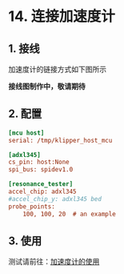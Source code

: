 # 14. 连接加速度计

## 1. 接线

加速度计的链接方式如下图所示

**接线图制作中，敬请期待**

## 2. 配置

```cfg
[mcu host]
serial: /tmp/klipper_host_mcu

[adxl345]
cs_pin: host:None
spi_bus: spidev1.0

[resonance_tester]
accel_chip: adxl345
#accel_chip_y: adxl345 bed
probe_points:
    100, 100, 20  # an example
```

## 3. 使用

测试请前往：[加速度计的使用](/advanced/Accelerometer?id=测试 "点击即可跳转")
